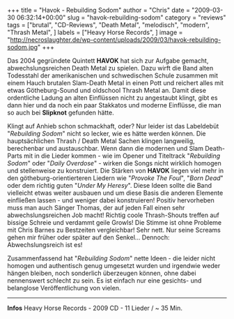 +++
title = "Havok - Rebuilding Sodom"
author = "Chris"
date = "2009-03-30 06:32:14+00:00"
slug = "havok-rebuilding-sodom"
category = "reviews"
tags = ["brutal", "CD-Reviews", "Death Metal", "melodisch", "modern", "Thrash Metal", ]
labels = ["Heavy Horse Records", ]
image = "http://necroslaughter.de/wp-content/uploads/2009/03/havok-rebuilding-sodom.jpg"
+++

Das 2004 gegründete Quintett **HAVOK** hat sich zur Aufgabe gemacht, abwechslungsreichen Death Metal zu spielen. Dazu wirft die Band alten Todesstahl der amerikanischen und schwedischen Schule zusammen mit einem Hauch brutalen Slam-Death Metal  in einen Pott und reichert alles mit etwas Götheburg-Sound und oldschool Thrash Metal an. Damit diese ordentliche Ladung an alten Einflüssen nicht zu angestaubt klingt, gibt es dann hier und da noch ein paar Stakkatos und moderne Einflüsse, die man so auch bei **Slipknot** gefunden hätte.

Klingt auf Anhieb schon schmackhaft, oder? Nur leider ist das Labeldebüt "_Rebuilding Sodom_" nicht so lecker, wie es hätte werden können. Die hauptsächlichen Thrash / Death Metal Sachen klingen langweilig, berechenbar und austauschbar. Wenn dann die modernen und Slam Death-Parts mit in die Lieder kommen - wie im Opener und Titeltrack "_Rebuilding Sodom_" oder "_Daily Overdose_" - wirken die Songs nicht wirklich homogen und stellenweise zu konstruiert.
Die Stärken von **HAVOK** liegen viel mehr in den götheburg-orientierteren Liedern wie "_Provoke The Foul_", "_Born Dead_" oder dem richtig guten "_Under My Heresy_". Diese Ideen sollte die Band vielleicht etwas weiter ausbauen und um diese Basis die anderen Elemente einfließen lassen - und weniger dabei konstruieren!
Positiv hervorheben muss man auch Sänger Thomas, der auf jeden Fall einen sehr abwechslungsreichen Job macht! Richtig coole Thrash-Shouts treffen auf bissige Schreie und verdammt geile Growls! Die Stimme ist ohne Probleme mit Chris Barnes zu Bestzeiten vergleichbar! Sehr nett. Nur seine Screams gehen mir früher oder später auf den Senkel... Dennoch: Abwechslungsreich ist es!

Zusammenfassend hat "_Rebuilding Sodom_" nette Ideen - die leider nicht homogen und authentisch genug umgesetzt wurden und irgendwie weder hängen bleiben, noch sonderlich überzeugen können, ohne dabei nennenswert schlecht zu sein. Es ist einfach nur eine gesichts- und belanglose Veröffentlichung von vielen.





---
**Infos**
Heavy Horse Records - 2009
CD - 11 Lieder / ~ 35 Min.
